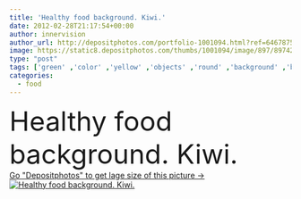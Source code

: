 ```yaml
---
title: 'Healthy food background. Kiwi.'
date: 2012-02-28T21:17:54+00:00
author: innervision
author_url: http://depositphotos.com/portfolio-1001094.html?ref=64678756
image: https://static8.depositphotos.com/thumbs/1001094/image/897/8974281/api_thumb_450.jpg?forcejpeg=true
type: "post"
tags: ['green' ,'color' ,'yellow' ,'objects' ,'round' ,'background' ,'backgrounds' ,'vibrant' ,'circle' ,'close up' ,'macro' ,'photography' ,'bright' ,'closeup' ,'vitality' ,'fresh' ,'detail' ,'abstract' ,'health' ,'healthy' ,'natural' ,'piece' ,'food' ,'edible' ,'diet' ,'saturated' ,'fruit' ,'tasty' ,'delicious' ,'juicy' ,'full' ,'ripe' ,'eating' ,'freshness' ,'nutrition' ,'tropical' ,'vegetarian' ,'vitamin' ,'portion' ,'refreshment' ,'organic' ,'foods' ,'taste' ,'slices' ,'textures' ,'kiwi' ,'tropic' ,'antioxidant' ,'chopped' ,'and' ]
categories: 
  - food
---
```

<div aling="center">
            <font size="60"> Healthy food background. Kiwi.</font>   
</div>
<div>
    <a href='https://depositphotos.com/8974281/stock-photo-healthy-food-background-kiwi.html?ref=64678756' target=_blank > Go "Depositphotos" to get lage size of this picture ->
        <img href='https://depositphotos.com/8974281/stock-photo-healthy-food-background-kiwi.html?ref=64678756' src='https://static8.depositphotos.com/1001094/897/i/950/depositphotos_8974281-stock-photo-healthy-food-background-kiwi.jpg?forcejpeg=true' alt='Healthy food background. Kiwi.' >
    </a>
</div>
